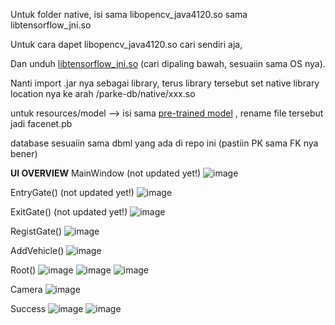 Untuk folder native, isi sama libopencv_java4120.so sama libtensorflow_jni.so

Untuk cara dapet libopencv_java4120.so cari sendiri aja,

Dan unduh [libtensorflow_jni.so](https://www.tensorflow.org/install/lang_java_legacy) (cari dipaling bawah, sesuaiin sama OS nya).

Nanti import .jar nya sebagai library, terus library tersebut set native library location nya ke arah /parke-db/native/xxx.so 

untuk resources/model --> isi sama [pre-trained model](https://drive.usercontent.google.com/download?id=1R77HmFADxe87GmoLwzfgMu_HY0IhcyBz&export=download&authuser=0&confirm=t&uuid=011d4429-01a7-4dd8-ae94-7da2a77a3f1a&at=ALoNOgkZYvrWtOLEWDUKZ4o-wekF%3A1748674658925) , rename file tersebut jadi facenet.pb

database sesuaiin sama dbml yang ada di repo ini (pastiin PK sama FK nya bener)

**UI OVERVIEW**
MainWindow (not updated yet!)
![image](https://github.com/user-attachments/assets/74e30889-39b1-454c-9a4e-1ab1916100b6)



EntryGate() (not updated yet!)
![image](https://github.com/user-attachments/assets/2507486a-17be-40d0-89c6-3b5a1068a7e1)



ExitGate() (not updated yet!)
![image](https://github.com/user-attachments/assets/38f54661-3759-44f8-a0fd-fde63b4d6e25)



RegistGate()
![image](https://github.com/user-attachments/assets/56f6a810-3666-4c63-8a80-cd71b94c7d61)



AddVehicle()
![image](https://github.com/user-attachments/assets/da0319f8-8c37-4b74-9b1f-e539a8037c75)



Root()
![image](https://github.com/user-attachments/assets/7e5e9b2d-5e78-4469-a135-c136872e6157)
![image](https://github.com/user-attachments/assets/a911396f-0f45-4c33-8639-4f5c06176c9f)
![image](https://github.com/user-attachments/assets/5324c858-eadc-4aeb-acf6-ec18bd06b0b7)




Camera
![image](https://github.com/user-attachments/assets/7d8daa78-858e-44c2-8ce2-793b36310a6f)





Success
![image](https://github.com/user-attachments/assets/bb7da2f4-4c54-49e0-abae-deb260bbb356)
![image](https://github.com/user-attachments/assets/5075df0c-887a-4081-afff-a8be35e88ccd)
